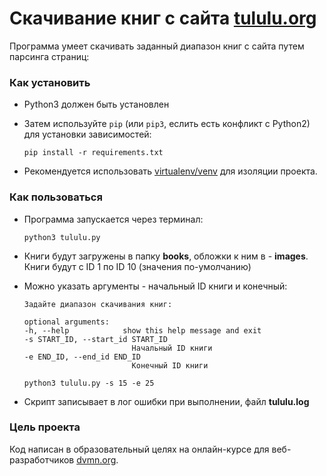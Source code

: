 # Скачивание книг с сайта [tululu.org](https://tululu.org/)

Программа умеет скачивать заданный диапазон книг с сайта путем парсинга страниц:

### Как установить

- Python3 должен быть установлен
- Затем используйте `pip` (или `pip3`, еслить есть конфликт с Python2) для установки зависимостей: 
    ```
    pip install -r requirements.txt
    ```

- Рекомендуется использовать [virtualenv/venv](https://docs.python.org/3/library/venv.html) для изоляции проекта.


### Как пользоваться
- Программа запускается через терминал:
    ``` 
    python3 tululu.py
    ```
- Книги будут загружены в папку **books**, обложки к ним в - **images**. Книги будут с ID 1 по ID 10 (значения по-умолчанию)

- Можно указать аргументы - начальный ID книги и конечный:
    ```
    Задайте диапазон скачивания книг:

    optional arguments:
    -h, --help            show this help message and exit
    -s START_ID, --start_id START_ID
                            Начальный ID книги
    -e END_ID, --end_id END_ID
                            Конечный ID книги
    ```
    
    ``` 
    python3 tululu.py -s 15 -e 25
    ```
- Скрипт записывает в лог ошибки при выполнении, файл **tululu.log**

### Цель проекта

Код написан в образовательный целях на онлайн-курсе для веб-разработчиков [dvmn.org](https://dvmn.org/).

